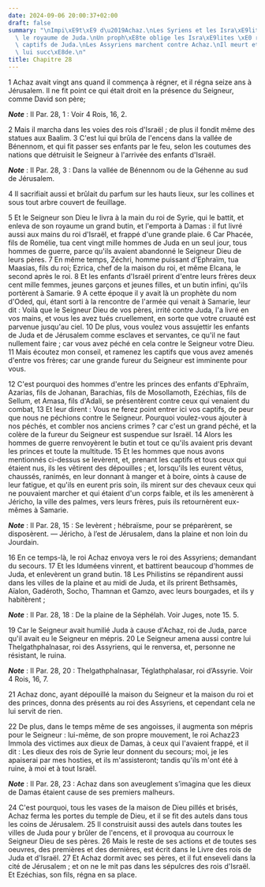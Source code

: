 ```yaml
---
date: 2024-09-06 20:00:37+02:00
draft: false
summary: "\nImpi\xE9t\xE9 d\u2019Achaz.\nLes Syriens et les Isra\xE9lites ravagent\
  \ le royaume de Juda.\nUn proph\xE8te oblige les Isra\xE9lites \xE0 renvoyer les\
  \ captifs de Juda.\nLes Assyriens marchent contre Achaz.\nIl meurt et Ez\xE9chias\
  \ lui succ\xE8de.\n"
title: Chapitre 28
---
```





1 Achaz avait vingt ans quand il commença à régner, et il régna seize ans à Jérusalem. Il ne fit point ce qui était droit en la présence du Seigneur, comme David son père;

***Note*** :  II Par. 28, 1 : Voir 4 Rois, 16, 2.

2 Mais il marcha dans les voies des rois d'Israël ; de plus il fondit même des statues aux Baalim. 3 C'est lui qui brûla de l'encens dans la vallée de Bénennom, et qui fit passer ses enfants par le feu, selon les coutumes des nations que détruisit le Seigneur à l'arrivée des enfants d'Israël.

***Note*** :  II Par. 28, 3 : Dans la vallée de Bénennom ou de la Géhenne au sud de Jérusalem.

4 Il sacrifiait aussi et brûlait du parfum sur les hauts lieux, sur les collines et sous tout arbre couvert de feuillage.


5 Et le Seigneur son Dieu le livra à la main du roi de Syrie, qui le battit, et enleva de son royaume un grand butin, et l'emporta à Damas : il fut livré aussi aux mains du roi d'Israël, et frappé d'une grande plaie. 6 Car Phacée, fils de Romélie, tua cent vingt mille hommes de Juda en un seul jour, tous hommes de guerre, parce qu'ils avaient abandonné le Seigneur Dieu de leurs pères. 7 En même temps, Zéchri, homme puissant d'Ephraïm, tua Maasias, fils du roi; Ezrica, chef de la maison du roi, et même Elcana, le second après le roi. 8 Et les enfants d'Israël prirent d'entre leurs frères deux cent mille femmes, jeunes garçons et jeunes filles, et un butin infini, qu'ils portèrent à Samarie. 9 A cette époque il y avait là un prophète du nom d'Oded, qui, étant sorti à la rencontre de l'armée qui venait à Samarie, leur dit : Voilà que le Seigneur Dieu de vos pères, irrité contre Juda, l'a livré en vos mains, et vous les avez tués cruellement, en sorte que votre cruauté est parvenue jusqu'au ciel. 10 De plus, vous
voulez vous assujettir les enfants de Juda et de Jérusalem comme esclaves et servantes, ce qu'il ne faut nullement faire ; car vous avez péché en cela contre le Seigneur votre Dieu. 11 Mais écoutez mon conseil, et ramenez les captifs que vous avez amenés d'entre vos frères; car une grande fureur du Seigneur est imminente pour vous.


12 C'est pourquoi des hommes d'entre les princes des enfants d'Ephraïm, Azarias, fils de Johanan, Barachias, fils de Mosollamoth, Ezéchias, fils de Sellum, et Amasa, fils d'Adali, se présentèrent contre ceux qui venaient du combat, 13 Et leur dirent : Vous ne ferez point entrer ici vos captifs, de peur que nous ne péchions contre le Seigneur. Pourquoi voulez-vous ajouter à nos péchés, et combler nos anciens crimes ? car c'est un grand péché, et la colère de la fureur du Seigneur est suspendue sur Israël. 14 Alors les hommes de guerre renvoyèrent le butin et tout ce qu'ils avaient pris devant les princes et toute la multitude. 15 Et les hommes que nous avons mentionnés ci-dessus se levèrent, et, prenant les captifs et tous ceux qui étaient nus, ils les vêtirent des dépouilles ; et, lorsqu'ils les eurent vêtus, chaussés, ranimés, en leur donnant à manger et à boire, oints à cause de leur fatigue, et qu'ils en eurent pris soin, ils mirent sur des chevaux ceux qui ne pouvaient marcher et qui étaient d'un corps
faible, et ils les amenèrent à Jéricho, la ville des palmes, vers leurs frères, puis ils retournèrent eux-mêmes à Samarie.

***Note*** :  II Par. 28, 15 : Se levèrent ; hébraïsme, pour se préparèrent, se disposèrent. ― Jéricho, à l’est de Jérusalem, dans la plaine et non loin du Jourdain.


16 En ce temps-là, le roi Achaz envoya vers le roi des Assyriens; demandant du secours. 17 Et les Iduméens vinrent, et battirent beaucoup d'hommes de Juda, et enlevèrent un grand butin. 18 Les Philistins se répandirent aussi dans les villes de la plaine et au midi de Juda, et ils prirent Bethsamès, Aïalon, Gadéroth, Socho, Thamnan et Gamzo, avec leurs bourgades, et ils y habitèrent ;

***Note*** :  II Par. 28, 18 : De la plaine de la Séphélah. Voir Juges, note 15. 5.

19 Car le Seigneur avait humilié Juda à cause d'Achaz, roi de Juda, parce qu'il avait eu le Seigneur en mépris. 20 Le Seigneur amena aussi contre lui Thelgathphalnasar, roi des Assyriens, qui le renversa, et, personne ne résistant, le ruina.

***Note*** :  II Par. 28, 20 : Thelgathphalnasar, Téglathphalasar, roi d’Assyrie. Voir 4 Rois, 16, 7.

21 Achaz donc, ayant dépouillé la maison du Seigneur et la maison du roi et des princes, donna des présents au roi des Assyriens, et cependant cela ne lui servit de rien.


22 De plus, dans le temps même de ses angoisses, il augmenta son mépris pour le Seigneur : lui-même, de son propre mouvement, le roi Achaz23 Immola des victimes aux dieux de Damas, à ceux qui l'avaient frappé, et il dit : Les dieux des rois de Syrie leur donnent du secours; moi, je les apaiserai par mes hosties, et ils m'assisteront; tandis qu'ils m'ont été à ruine, à moi et à tout Israël.

***Note*** :  II Par. 28, 23 : Achaz dans son aveuglement s’imagina que les dieux de Damas étaient cause de ses premiers malheurs.

24 C'est pourquoi, tous les vases de la maison de Dieu pillés et brisés, Achaz ferma les portes du temple de Dieu, et il se fit des autels dans tous les coins de Jérusalem. 25 Il construisit aussi des autels dans toutes les villes de Juda pour y brûler de l'encens, et il provoqua au courroux le Seigneur Dieu de ses pères. 26 Mais le reste de ses actions et de toutes ses oeuvres, des premières et des dernières, est écrit dans le Livre des rois de Juda et d'Israël. 27 Et Achaz dormit avec ses pères, et il fut enseveli dans la cité de Jérusalem ; et on ne le mit pas dans les sépulcres des rois d'Israël. Et Ezéchias, son fils, régna en sa place.


